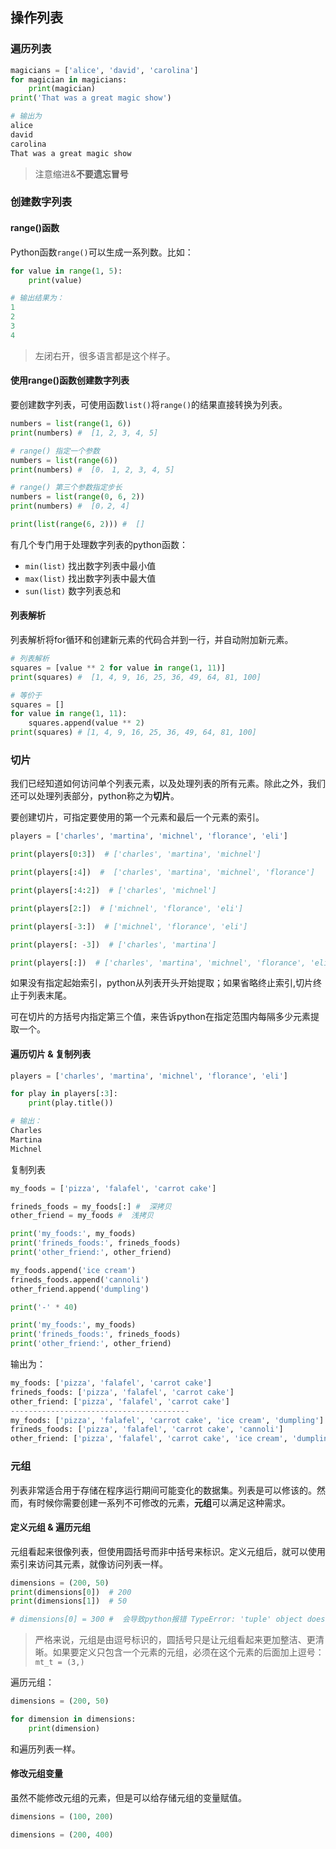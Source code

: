 ## 操作列表

### 遍历列表

```Python
magicians = ['alice', 'david', 'carolina']
for magician in magicians:
    print(magician)
print('That was a great magic show')

# 输出为
alice
david
carolina
That was a great magic show
```

>注意缩进&**不要遗忘冒号**

### 创建数字列表

#### range()函数

Python函数`range()`可以生成一系列数。比如：

```Python
for value in range(1, 5):
    print(value)

# 输出结果为：
1
2
3
4
```

>左闭右开，很多语言都是这个样子。

#### 使用range()函数创建数字列表

要创建数字列表，可使用函数`list()`将`range()`的结果直接转换为列表。

```Python
numbers = list(range(1, 6))
print(numbers) #  [1, 2, 3, 4, 5]

# range() 指定一个参数
numbers = list(range(6))
print(numbers) #  [0， 1, 2, 3, 4, 5]

# range() 第三个参数指定步长
numbers = list(range(0, 6, 2))
print(numbers) #  [0，2, 4]

print(list(range(6, 2))) #  []
```

有几个专门用于处理数字列表的python函数：

- `min(list)` 找出数字列表中最小值
- `max(list)` 找出数字列表中最大值
- `sun(list)` 数字列表总和


#### 列表解析

列表解析将for循环和创建新元素的代码合并到一行，并自动附加新元素。

```Python
# 列表解析
squares = [value ** 2 for value in range(1, 11)]
print(squares) #  [1, 4, 9, 16, 25, 36, 49, 64, 81, 100]

# 等价于
squares = []
for value in range(1, 11):
    squares.append(value ** 2)
print(squares) # [1, 4, 9, 16, 25, 36, 49, 64, 81, 100]
```

### 切片

我们已经知道如何访问单个列表元素，以及处理列表的所有元素。除此之外，我们还可以处理列表部分，python称之为**切片**。

要创建切片，可指定要使用的第一个元素和最后一个元素的索引。

```Python
players = ['charles', 'martina', 'michnel', 'florance', 'eli']

print(players[0:3])  # ['charles', 'martina', 'michnel']

print(players[:4])  #  ['charles', 'martina', 'michnel', 'florance']

print(players[:4:2])  # ['charles', 'michnel']

print(players[2:])  # ['michnel', 'florance', 'eli']

print(players[-3:])  # ['michnel', 'florance', 'eli']

print(players[: -3])  # ['charles', 'martina']

print(players[:])  # ['charles', 'martina', 'michnel', 'florance', 'eli']
```

如果没有指定起始索引，python从列表开头开始提取；如果省略终止索引,切片终止于列表末尾。

可在切片的方括号内指定第三个值，来告诉python在指定范围内每隔多少元素提取一个。

#### 遍历切片 & 复制列表

```Python
players = ['charles', 'martina', 'michnel', 'florance', 'eli']

for play in players[:3]:
    print(play.title())

# 输出：
Charles
Martina
Michnel
```

复制列表

```Python
my_foods = ['pizza', 'falafel', 'carrot cake']

frineds_foods = my_foods[:] #  深拷贝
other_friend = my_foods #  浅拷贝

print('my_foods:', my_foods)
print('frineds_foods:', frineds_foods)
print('other_friend:', other_friend)

my_foods.append('ice cream')
frineds_foods.append('cannoli')
other_friend.append('dumpling')

print('-' * 40)

print('my_foods:', my_foods)
print('frineds_foods:', frineds_foods)
print('other_friend:', other_friend)
```

输出为：

```Python
my_foods: ['pizza', 'falafel', 'carrot cake']
frineds_foods: ['pizza', 'falafel', 'carrot cake']
other_friend: ['pizza', 'falafel', 'carrot cake']
----------------------------------------
my_foods: ['pizza', 'falafel', 'carrot cake', 'ice cream', 'dumpling']
frineds_foods: ['pizza', 'falafel', 'carrot cake', 'cannoli']
other_friend: ['pizza', 'falafel', 'carrot cake', 'ice cream', 'dumpling']
```

### 元组

列表非常适合用于存储在程序运行期间可能变化的数据集。列表是可以修该的。然而，有时候你需要创建一系列不可修改的元素，**元组**可以满足这种需求。

#### 定义元组 & 遍历元组

元组看起来很像列表，但使用圆括号而非中括号来标识。定义元组后，就可以使用索引来访问其元素，就像访问列表一样。

```Python
dimensions = (200, 50)
print(dimensions[0])  # 200
print(dimensions[1])  # 50

# dimensions[0] = 300 #  会导致python报错 TypeError: 'tuple' object does not support item assignment
```

>严格来说，元组是由逗号标识的，圆括号只是让元组看起来更加整洁、更清晰。如果要定义只包含一个元素的元组，必须在这个元素的后面加上逗号：
>`mt_t = (3,)`

遍历元组：

```Python
dimensions = (200, 50)

for dimension in dimensions:
    print(dimension)
```

和遍历列表一样。

#### 修改元组变量

虽然不能修改元组的元素，但是可以给存储元组的变量赋值。

```Python
dimensions = (100, 200)

dimensions = (200, 400)
```